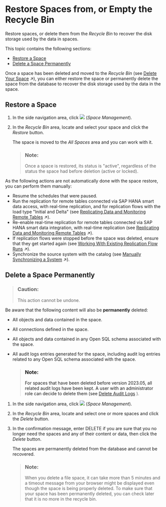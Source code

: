 <!-- loioc4e26c09325a45d3ab7011a600c8fc6c -->

# Restore Spaces from, or Empty the Recycle Bin

Restore spaces, or delete them from the *Recycle Bin* to recover the disk storage used by the data in spaces.

This topic contains the following sections:

-   [Restore a Space](restore-spaces-from-or-empty-the-recycle-bin-c4e26c0.md#loioc4e26c09325a45d3ab7011a600c8fc6c__section_qjv_qnz_dcc)
-   [Delete a Space Permanently](restore-spaces-from-or-empty-the-recycle-bin-c4e26c0.md#loioc4e26c09325a45d3ab7011a600c8fc6c__section_vqc_dkz_dcc)

Once a space has been deleted and moved to the *Recycle Bin* \(see [Delete Your Space](https://help.sap.com/viewer/9f36ca35bc6145e4acdef6b4d852d560/DEV_CURRENT/en-US/3eb19b96e6ba41dfbffd759c5c8370bb.html "Delete a space if you are sure that you no longer need any of its content or data. The space is moved to the recycle bin, from which it can either be restored or permanently deleted from the database.") :arrow_upper_right:\), you can either restore the space or permanently delete the space from the database to recover the disk storage used by the data in the space.



<a name="loioc4e26c09325a45d3ab7011a600c8fc6c__section_qjv_qnz_dcc"/>

## Restore a Space

1.  In the side navigation area, click ![](../images/Space_Management_a868247.png) \(*Space Management*\).

2.  In the *Recycle Bin* area, locate and select your space and click the *Restore* button.

    The space is moved to the *All Spaces* area and you can work with it.

    > ### Note:  
    > Once a space is restored, its status is "active", regardless of the status the space had before deletion \(active or locked\).


As the following actions are not automatically done with the space restore, you can perform them manually:

-   Resume the schedules that were paused.
-   Run the replication for remote tables connected via SAP HANA smart data access, with real-time replication, and for replication flows with the load type "Initial and Delta" \(see [Replicating Data and Monitoring Remote Tables](https://help.sap.com/viewer/9f36ca35bc6145e4acdef6b4d852d560/DEV_CURRENT/en-US/4dd95d7bff1f48b399c8b55dbdd34b9e.html "In the Remote Tables monitor, you can find a remote table monitor per space. Here, you can copy data from remote tables that have been deployed in your space into SAP Datasphere, and you can monitor the replication of the data. You can copy or schedule copying the full set of data from the source, or you can set up replication of data changes in real-time via change data capturing (CDC).") :arrow_upper_right:\).
-   Re-enable real-time replication for remote tables connected via SAP HANA smart data integration, with real-time replication \(see [Replicating Data and Monitoring Remote Tables](https://help.sap.com/viewer/9f36ca35bc6145e4acdef6b4d852d560/DEV_CURRENT/en-US/4dd95d7bff1f48b399c8b55dbdd34b9e.html "In the Remote Tables monitor, you can find a remote table monitor per space. Here, you can copy data from remote tables that have been deployed in your space into SAP Datasphere, and you can monitor the replication of the data. You can copy or schedule copying the full set of data from the source, or you can set up replication of data changes in real-time via change data capturing (CDC).") :arrow_upper_right:\).
-   If replication flows were stopped before the space was deleted, ensure that they get started again \(see [Working With Existing Replication Flow Runs](https://help.sap.com/viewer/9f36ca35bc6145e4acdef6b4d852d560/DEV_CURRENT/en-US/da62e1ee746448e8bc043e1be4377cbe.html "You can pause a replication flow run and resume it at a later point in time, or you can stop it completely.") :arrow_upper_right:\).
-   Synchronize the source system with the catalog \(see [Manually Synchronizing a System](https://help.sap.com/viewer/97d1d2f0e35d410c893e95a5ff3bee6f/DEV_CURRENT/en-US/48c11915d74b41fcb8c07dd4bf1c4c86.html "After you create a connection to a source system, you'll want to manually synchronize it with the catalog to ensure that existing data objects from the new source system are added as assets to the catalog. You may also need to manually synchronize existing source systems for specific situations, such as troubleshooting synchronization issues or reauthenticating the system user.") :arrow_upper_right:\).



<a name="loioc4e26c09325a45d3ab7011a600c8fc6c__section_vqc_dkz_dcc"/>

## Delete a Space Permanently

> ### Caution:  
> This action cannot be undone.

Be aware that the following content will also be **permanently** deleted:

-   All objects and data contained in the space.
-   All connections defined in the space.
-   All objects and data contained in any Open SQL schema associated with the space.
-   All audit logs entries generated for the space, including audit log entries related to any Open SQL schema associated with the space.

    > ### Note:  
    > For spaces that have been deleted before version 2023.05, all related audit logs have been kept. A user with an administrator role can decide to delete them \(see [Delete Audit Logs](../Monitoring-SAP-Datasphere/delete-audit-logs-589fa42.md) \).


1.  In the side navigation area, click ![](../images/Space_Management_a868247.png) \(*Space Management*\).

2.  In the *Recycle Bin* area, locate and select one or more spaces and click the *Delete* button.

3.  In the confirmation message, enter DELETE if you are sure that you no longer need the spaces and any of their content or data, then click the *Delete* button.

    The spaces are permanently deleted from the database and cannot be recovered.

    > ### Note:  
    > When you delete a file space, it can take more than 5 minutes and a timeout message from your browser might be displayed even though the space is being properly deleted. To make sure that your space has been permanently deleted, you can check later that it is no more in the recycle bin.


